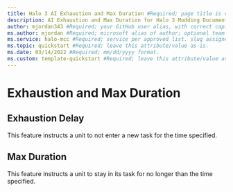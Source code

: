 ```yaml
---
title: Halo 3 AI Exhaustion and Max Duration #Required; page title is displayed in search results. Include the brand.
description: AI Exhaustion and Max Duration for Halo 3 Modding Documentation. #Required; article description that is displayed in search results. 
author: mjordan343 #Required; your GitHub user alias, with correct capitalization.
ms.author: mjordan #Required; microsoft alias of author; optional team alias.
ms.service: halo-mcc #Required; service per approved list. slug assigned by ACOM.
ms.topic: quickstart #Required; leave this attribute/value as-is.
ms.date: 03/14/2022 #Required; mm/dd/yyyy format.
ms.custom: template-quickstart #Required; leave this attribute/value as-is.
---
```


# Exhaustion and Max Duration

## **Exhaustion Delay**

This feature instructs a unit to not enter a new task for the time specified.

## **Max Duration**

This feature instructs a unit to stay in its task for no longer than the time specified.
